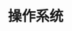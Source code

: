 ---
title: 操作系统
description: A description of this category
image:

# Badge style
style:
    background: "#79D4FD"
    color: "#fff"
---